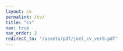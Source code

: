 ```yaml
---
layout: cv
permalink: /cv/
title: "cv"
nav: true
nav_order: 2
redirect_to: "/assets/pdf/joel_cv_ver9.pdf"
---
```

